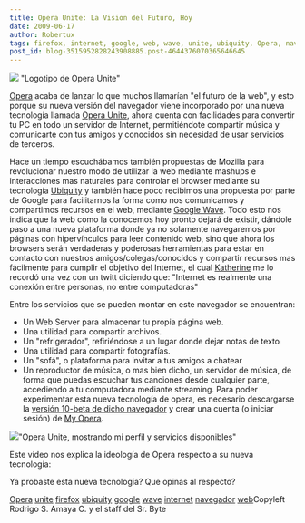 ```yaml
---
title: Opera Unite: La Vision del Futuro, Hoy
date: 2009-06-17
author: Robertux
tags: firefox, internet, google, web, wave, unite, ubiquity, Opera, navegador
post_id: blog-3515952828243908885.post-4644376070365646645
---
```


[![](http://4.bp.blogspot.com/_jH77WNrMVRA/SjhnLTLkTMI/AAAAAAAAFt4/ckadEM4Yu3I/s400/Opera+Unite.png)](http://4.bp.blogspot.com/_jH77WNrMVRA/SjhnLTLkTMI/AAAAAAAAFt4/ckadEM4Yu3I/s1600-h/Opera+Unite.png)
"Logotipo de Opera Unite"

[Opera](http://www.opera.com/) acaba de lanzar lo que
      muchos llamarían "el futuro de la web", y esto porque su nueva versión del navegador viene
      incorporado por una nueva tecnología llamada [Opera Unite](http://unite.opera.com/), ahora cuenta con facilidades para convertir tu PC en todo un servidor de
      Internet, permitiéndote compartir música y comunicarte con tus amigos y conocidos sin
      necesidad de usar servicios de terceros.

Hace un tiempo escuchábamos también
      propuestas de Mozilla para revolucionar nuestro modo de utilizar la web mediante mashups e
      interacciones mas naturales para controlar el browser mediante su tecnología [Ubiquity](http://labs.mozilla.com/projects/ubiquity/) y también hace poco
      recibimos una propuesta por parte de Google para facilitarnos la forma como nos comunicamos y
      compartimos recursos en el web, mediante [Google Wave](http://wave.google.com/). Todo esto nos indica que la web como la conocemos hoy pronto dejará de
      existir, dándole paso a una nueva plataforma donde ya no solamente navegaremos por páginas con
      hipervínculos para leer contenido web, sino que ahora los browsers serán verdaderas y
      poderosas herramientas para estar en contacto con nuestros amigos/colegas/conocidos y
      compartir recursos mas fácilmente para cumplir el objetivo del Internet, el cual [Katherine](http://www.queith.net/) me lo recordó una vez con un twitt
      diciendo que: "Internet es realmente una conexión
      entre personas, no entre computadoras"

Entre los servicios que se pueden
      montar en este navegador se encuentran:

- Un Web Server para almacenar tu propia página web.
- Una utilidad para compartir archivos.
- Un "refrigerador", refiriéndose a un lugar donde dejar notas de texto
- Una utilidad para compartir fotografías.
- Un "sofá", o plataforma para invitar a tus amigos a chatear
- Un reproductor de música, o mas bien dicho, un servidor de música, de forma que puedas escuchar tus canciones desde cualquier parte, accediendo a tu computadora mediante streaming.
Para poder experimentar esta nueva tecnología de opera, es
      necesario descargarse la [versión 10-beta de dicho navegador](http://labs.opera.com/news/2009/06/16/) y crear una cuenta (o iniciar sesión) de [My Opera](http://my.opera.com/community/).

[![](http://1.bp.blogspot.com/_jH77WNrMVRA/Sjh6ZwaPOSI/AAAAAAAAFuM/TRYp3M5QrlU/s400/robertux+opera+unite.png)](http://1.bp.blogspot.com/_jH77WNrMVRA/Sjh6ZwaPOSI/AAAAAAAAFuM/TRYp3M5QrlU/s1600-h/robertux+opera+unite.png)"Opera Unite, mostrando mi
      perfil y servicios disponibles"

Este vídeo nos explica la ideología de Opera respecto a su nueva tecnología:

Ya probaste esta nueva tecnología? Que opinas al respecto?

[Opera](http://www.blogalaxia.com/tags/opera) [unite](http://www.blogalaxia.com/tags/unite) [firefox](http://www.blogalaxia.com/tags/firefox) [ubiquity](http://www.blogalaxia.com/tags/ubiquity) [google](http://www.blogalaxia.com/tags/google) [wave](http://www.blogalaxia.com/tags/wave) [internet](http://www.blogalaxia.com/tags/internet) [navegador](http://www.blogalaxia.com/tags/navegador) [web](http://www.blogalaxia.com/tags/web)Copyleft Rodrigo S. Amaya C. y el staff del Sr.
      Byte